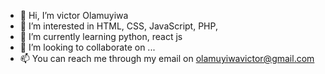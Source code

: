 - 👋 Hi, I’m victor Olamuyiwa 
- 👀 I’m interested in HTML, CSS, JavaScript, PHP, 
- 🌱 I’m currently learning python, react js 
- 💞️ I’m looking to collaborate on ...
- 📫 You can reach me through my email on olamuyiwavictor@gmail.com

<!---
vickybanti/vickybanti is a ✨ special ✨ repository because its `README.md` (this file) appears on your GitHub profile.
You can click the Preview link to take a look at your changes.
--->
